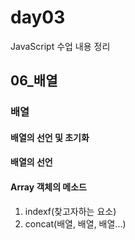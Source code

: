 # day03
JavaScript 수업 내용 정리

## 06_배열

### 배열

#### 배열의 선언 및 초기화

#### 배열의 선언

#### Array 객체의 메소드
1. indexf(찾고자하는 요소)
2. concat(배열, 배열, 배열...)
